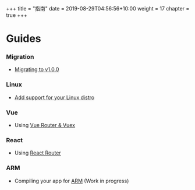 +++
title = "指南"
date = 2019-08-29T04:56:56+10:00
weight = 17
chapter = true
+++

# Guides

### Migration

  * [Migrating to v1.0.0](./migrate)

### Linux

  * [Add support for your Linux distro](./distro)

### Vue

  * Using [Vue Router & Vuex](./vuerouter)

### React

  * Using [React Router](./reactrouter)

### ARM

  * Compiling your app for [ARM](./arm) (Work in progress)
